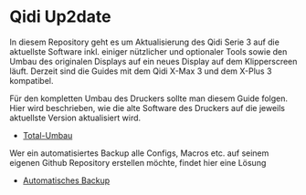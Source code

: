 # **Qidi Up2date**
In diesem Repository geht es um  Aktualisierung des Qidi Serie 3 auf die aktuellste Software inkl. einiger nützlicher und optionaler Tools sowie den Umbau des originalen Displays auf ein neues Display auf dem Klipperscreen läuft.
Derzeit sind die Guides mit dem Qidi X-Max 3 und dem X-Plus 3 kompatibel.

Für den kompletten Umbau des Druckers sollte man diesem Guide folgen. Hier wird beschrieben, wie die alte Software des Druckers auf die jeweils aktuellste Version aktualisiert wird.
+ [Total-Umbau](update/update+upgrade.md)

Wer ein automatisiertes Backup alle Configs, Macros etc. auf seinem eigenen Github Repository erstellen möchte, findet hier eine Lösung
+ [Automatisches Backup](backup/Autobackup.md)
